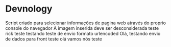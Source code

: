 # Devnology
Script criado para selecionar informações de pagina web através do proprio console do navegador
A imagem inserida deve ser desconsiderada
teste rick
teste
testando
teste de envio formato urlencoded
Olá, testando envio de dados para front
teste
olá
vamos nós
teste
